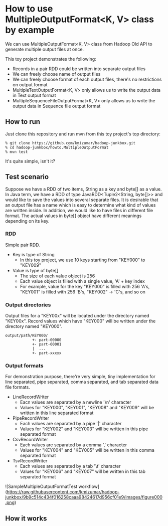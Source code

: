 # How to use MultipleOutputFormat&lt;K, V&gt; class by example
We can use MultipleOutputFormat&lt;K, V&gt; class from Hadoop Old API to generate multiple output files at once.

This toy project demonstrates the following: 
 - Records in a pair RDD could be written into separate output files
 - We can freely choose name of output files
 - We can freely choose format of each output files, there's no restrictions on output format
  - MultipleTextOutputFormat&lt;K, V&gt; only allows us to write the output data in Text output format
  - MultipleSequenceFileOutputFormat&lt;K, V&gt; only allows us to write the output data in Sequence file output format

## How to run
Just clone this repository and run mvn from this toy project's top directory:
```
% git clone https://github.com/kmizumar/hadoop-junkbox.git
% cd hadoop-junkbox/howto.MultipleOutputFormat
% mvn test
```
It's quite simple, isn't it?

## Test scenario
Suppose we have a RDD of two items, String as a key and byte[] as a value.
In Java term, we have a RDD of type JavaRDD&lt;Tuple2&lt;String, byte[]&gt;&gt; and would like to save the values into several separate files.
It is desirable that an output file has a name which is easy to determine what kind of values are written inside.
In addition, we would like to have files in different file format.
The actual values in byte[] object have different meanings depending on its key.

### RDD
Simple pair RDD.
- Key is type of String
  - In this toy project, we use 10 keys starting from "KEY000" to "KEY009"
- Value is type of byte[]
  - The size of each value object is 256
  - Each value object is filled with a single value, 'A' + key index
  - For example, value for the key "KEY000" is filled with 256 'A's, "KEY001" is filled with 256 'B's, "KEY002" -> 'C's, and so on

### Output directories
Output files for a "KEY00x" will be located under the directory named "KEY00x". Record values which have "KEY000" will be written under the directory named "KEY000".

```
output/path/KEY000/
            +- part-00000
            +- part-00001
            |  ...
            +- part-xxxxx
```

### Output formats
For demonstration purpose, there're very simple, tiny implementation for line separated, pipe separated, comma separated, and tab separated data file formats.
- LineRecordWriter
  - Eacn values are separated by a newline '\n' character
  - Values for "KEY000", "KEY001", "KEY008" and "KEY009" will be written in this line separated format
- PipeRecordWriter
  - Each values are separated by a pipe '|' character
  - Values for "KEY002" and "KEY003" will be written in this pipe separated format
- CsvRecordWriter
  - Each values are separated by a comma ',' character
  - Values for "KEY004" and "KEY005" will be written in this comma separated format
- TsvRecordWriter
  - Each values are separated by a tab '\t' character
  - Values for "KEY006" and "KEY007" will be written in this tab separated format
 
![SampleMultipleOutputFormatTest workflow]
(https://raw.githubusercontent.com/kmizumar/hadoop-junkbox/9b9c514c434f016258caaa98424617d956cf01e9/images/figure000.png)

## How it works
